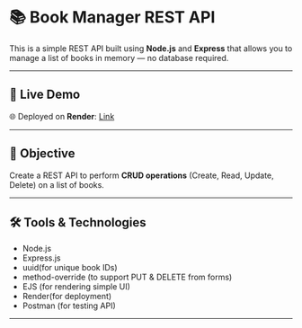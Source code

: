 # 📚 Book Manager REST API

This is a simple REST API built using **Node.js** and **Express** that allows you to manage a list of books in memory — no database required.

---

## 🚀 Live Demo

🌐 Deployed on **Render**: [Link](https://task3-elevatelabs.onrender.com/books)

---

## 🎯 Objective

Create a REST API to perform **CRUD operations** (Create, Read, Update, Delete) on a list of books.

---

## 🛠️ Tools & Technologies

- Node.js
- Express.js
- uuid(for unique book IDs)
- method-override (to support PUT & DELETE from forms)
- EJS (for rendering simple UI)
- Render(for deployment)
- Postman (for testing API)

---
